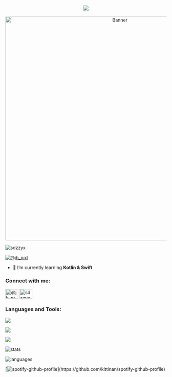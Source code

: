 <h1 align="center">
  <a href="https://git.io/typing-svg">
    <img src="https://readme-typing-svg.herokuapp.com/?font=Bungee&duration=4500&center=true&vCenter=true&width=550&lines=Hi+There!👋🏻;I'm+sdzzyx!;I+like+coding👨🏽‍💻;Nice+to+meet+you+%3A)&size=30">
  </a>
</h1>

<div align="center">
  <img src="https://www.lambdatest.com/resources/images/news24.gif" alt="Banner" width="700" />
</div>

<p align="left"> <img src="https://komarev.com/ghpvc/?username=sdzzyx&label=Profile%20views&color=0e75b6&style=flat" alt="sdzzyx" /> </p>

<p align="left"> <a href="https://twitter.com/@jh_nrd" target="blank"><img src="https://img.shields.io/twitter/follow/@jh_nrd?logo=twitter&style=for-the-badge" alt="@jh_nrd" /></a> </p>

- 🌱 I’m currently learning **Kotlin & Swift**

<h3 align="left">Connect with me:</h3>
<p align="left">
<a href="https://twitter.com/@jh_nrd" target="blank"><img align="center" src="https://raw.githubusercontent.com/rahuldkjain/github-profile-readme-generator/master/src/images/icons/Social/twitter.svg" alt="@jh_nrd" height="30" width="40" /></a>
<a href="https://instagram.com/sdzzyx" target="blank"><img align="center" src="https://raw.githubusercontent.com/rahuldkjain/github-profile-readme-generator/master/src/images/icons/Social/instagram.svg" alt="sdzzyx" height="30" width="40" /></a>
</p>

<h3 align="left">Languages and Tools:</h3>

<p align="">
  <a href="https://skillicons.dev">
    <img src="https://skillicons.dev/icons?i=java,idea,eclipse,maven,git,github,linux,discord,devto,postgres," />
  </a>
</p>

<p align="">
  <a href="https://skillicons.dev">
    <img src="https://skillicons.dev/icons?i=xd,androidstudio,swift,kotlin,gradle,vercel,githubactions,postman,vscode,visualstudio" />
  </a>
</p>

<p align="">
  <a href="https://skillicons.dev">
    <img src="https://skillicons.dev/icons?i=html,css,firebase,figma,mongodb,mysql" />
  </a>
</p>

![stats](https://github-readme-stats.vercel.app/api?username=sdzzyx&show_icons=true&theme=tokyonight)

![languages](https://github-readme-stats.vercel.app/api/top-langs/?username=sdzzyx&layout=compact&theme=tokyonight)

[![spotify-github-profile]([https://spotify-github-profile.kittinanx.com](https://spotify-github-profile.kittinanx.com))](https://github.com/kittinan/spotify-github-profile)

